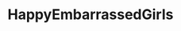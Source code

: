 ---
title: HappyEmbarrassedGirls
crosslinks:
- LifeIsABeach
- StraightGirlsPlaying
- SpankSafe
- FlashingGirls
- BeautifulTitsAndAss
- nsfw
- whynotasource
- GillianBarnes
- TinyTits
- EmilyBloom
- AlyssaAtNightFans
- Presenting
- nipslip
- WatchItForThePlot
- enf
- pics
- TahliaParis
- CarlottaChampagne
- NSFW_GIF
---
